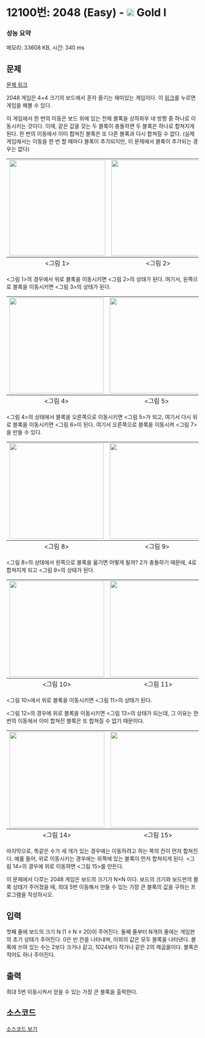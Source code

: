 # 12100번: 2048 (Easy) - <img src="https://static.solved.ac/tier_small/15.svg" style="height:20px" /> Gold I

<!-- performance -->
### 성능 요약
메모리: 33608 KB, 시간: 340 ms
<!-- end -->

## 문제

[문제 링크](https://boj.kr/12100)


<p>2048 게임은 4×4 크기의 보드에서 혼자 즐기는 재미있는 게임이다. 이 <a href="https://gabrielecirulli.github.io/2048/">링크</a>를 누르면 게임을 해볼 수 있다.</p>

<p>이 게임에서 한 번의 이동은 보드 위에 있는 전체 블록을 상하좌우 네 방향 중 하나로 이동시키는 것이다. 이때, 같은 값을 갖는 두 블록이 충돌하면 두 블록은 하나로 합쳐지게 된다. 한 번의 이동에서 이미 합쳐진 블록은 또 다른 블록과 다시 합쳐질 수 없다. (실제 게임에서는 이동을 한 번 할 때마다 블록이 추가되지만, 이 문제에서 블록이 추가되는 경우는 없다)</p>

<table class="table">
<tbody>
<tr>
<td style="text-align:center"><img alt="" src="https://onlinejudgeimages.s3-ap-northeast-1.amazonaws.com/problem/12094/1.png" style="height:250px; width:251px"></td>
<td style="text-align:center"><img alt="" src="https://onlinejudgeimages.s3-ap-northeast-1.amazonaws.com/problem/12094/2.png" style="height:250px; width:246px"></td>
<td style="text-align:center"><img alt="" src="https://onlinejudgeimages.s3-ap-northeast-1.amazonaws.com/problem/12094/3.png" style="height:250px; width:250px"></td>
</tr>
</tbody>
<tfoot>
<tr>
<td style="text-align:center">&lt;그림 1&gt;</td>
<td style="text-align:center">&lt;그림 2&gt;</td>
<td style="text-align:center">&lt;그림 3&gt;</td>
</tr>
</tfoot>
</table>

<p>&lt;그림 1&gt;의 경우에서 위로 블록을 이동시키면 &lt;그림 2&gt;의 상태가 된다. 여기서, 왼쪽으로 블록을 이동시키면 &lt;그림 3&gt;의 상태가 된다.</p>

<table class="table">
<tbody>
<tr>
<td style="text-align:center"><img alt="" src="https://onlinejudgeimages.s3-ap-northeast-1.amazonaws.com/problem/12094/4.png" style="height:250px; width:247px"></td>
<td style="text-align:center"><img alt="" src="https://onlinejudgeimages.s3-ap-northeast-1.amazonaws.com/problem/12094/5.png" style="height:250px; width:246px"></td>
<td style="text-align:center"><img alt="" src="https://onlinejudgeimages.s3-ap-northeast-1.amazonaws.com/problem/12094/6.png" style="height:250px; width:247px"></td>
<td style="text-align:center"><img alt="" src="https://onlinejudgeimages.s3-ap-northeast-1.amazonaws.com/problem/12094/7.png" style="height:250px; width:250px"></td>
</tr>
</tbody>
<tfoot>
<tr>
<td style="text-align:center">&lt;그림 4&gt;</td>
<td style="text-align:center">&lt;그림 5&gt;</td>
<td style="text-align:center">&lt;그림 6&gt;</td>
<td style="text-align:center">&lt;그림 7&gt;</td>
</tr>
</tfoot>
</table>

<p>&lt;그림 4&gt;의 상태에서 블록을 오른쪽으로 이동시키면 &lt;그림 5&gt;가 되고, 여기서 다시 위로 블록을 이동시키면 &lt;그림 6&gt;이 된다. 여기서 오른쪽으로 블록을 이동시켜 &lt;그림 7&gt;을 만들 수 있다.</p>

<table class="table">
<tbody>
<tr>
<td style="text-align:center"><img alt="" src="https://onlinejudgeimages.s3-ap-northeast-1.amazonaws.com/problem/12094/8.png" style="height:250px; width:247px"></td>
<td style="text-align:center"><img alt="" src="https://onlinejudgeimages.s3-ap-northeast-1.amazonaws.com/problem/12094/10.png" style="height:250px; width:249px"></td>
</tr>
</tbody>
<tfoot>
<tr>
<td style="text-align:center">&lt;그림 8&gt;</td>
<td style="text-align:center">&lt;그림 9&gt;</td>
</tr>
</tfoot>
</table>

<p>&lt;그림 8&gt;의 상태에서 왼쪽으로 블록을 옮기면 어떻게 될까? 2가 충돌하기 때문에, 4로 합쳐지게 되고 &lt;그림 9&gt;의 상태가 된다.</p>

<table class="table">
<tbody>
<tr>
<td style="text-align:center"><img alt="" src="https://onlinejudgeimages.s3-ap-northeast-1.amazonaws.com/problem/12094/17.png" style="height:250px; width:248px"></td>
<td style="text-align:center"><img alt="" src="https://onlinejudgeimages.s3-ap-northeast-1.amazonaws.com/problem/12094/18.png" style="height:250px; width:252px"></td>
<td style="text-align:center"><img alt="" src="https://onlinejudgeimages.s3-ap-northeast-1.amazonaws.com/problem/12094/19.png" style="height:250px; width:250px"></td>
<td style="text-align:center"><img alt="" src="https://onlinejudgeimages.s3-ap-northeast-1.amazonaws.com/problem/12094/20.png" style="height:250px; width:250px"></td>
</tr>
</tbody>
<tfoot>
<tr>
<td style="text-align:center">&lt;그림 10&gt;</td>
<td style="text-align:center">&lt;그림 11&gt;</td>
<td style="text-align:center">&lt;그림 12&gt;</td>
<td style="text-align:center">&lt;그림 13&gt;</td>
</tr>
</tfoot>
</table>

<p>&lt;그림 10&gt;에서 위로 블록을 이동시키면 &lt;그림 11&gt;의 상태가 된다.&nbsp;</p>

<p>&lt;그림 12&gt;의 경우에 위로 블록을 이동시키면 &lt;그림 13&gt;의 상태가 되는데, 그 이유는 한 번의 이동에서 이미 합쳐진 블록은 또 합쳐질 수 없기 때문이다.</p>

<table class="table">
<tbody>
<tr>
<td style="text-align:center"><img alt="" src="https://onlinejudgeimages.s3-ap-northeast-1.amazonaws.com/problem/12094/21.png" style="height:250px; width:249px"></td>
<td style="text-align:center"><img alt="" src="https://onlinejudgeimages.s3-ap-northeast-1.amazonaws.com/problem/12094/22.png" style="height:250px; width:249px"></td>
</tr>
</tbody>
<tfoot>
<tr>
<td style="text-align:center">&lt;그림 14&gt;</td>
<td style="text-align:center">&lt;그림 15&gt;</td>
</tr>
</tfoot>
</table>

<p>마지막으로, 똑같은 수가 세 개가 있는 경우에는 이동하려고 하는 쪽의 칸이 먼저 합쳐진다. 예를 들어, 위로 이동시키는 경우에는 위쪽에 있는 블록이 먼저 합쳐지게 된다. &lt;그림 14&gt;의 경우에 위로 이동하면 &lt;그림 15&gt;를 만든다.</p>

<p>이 문제에서 다루는 2048 게임은 보드의 크기가 N×N 이다. 보드의 크기와 보드판의 블록 상태가 주어졌을 때, 최대 5번 이동해서 만들 수 있는 가장 큰 블록의 값을 구하는 프로그램을 작성하시오.</p>



## 입력


<p>첫째 줄에 보드의 크기 N (1 ≤ N ≤ 20)이 주어진다. 둘째 줄부터 N개의 줄에는 게임판의 초기 상태가 주어진다. 0은 빈 칸을 나타내며, 이외의 값은 모두 블록을 나타낸다. 블록에 쓰여 있는 수는 2보다 크거나 같고, 1024보다 작거나 같은 2의 제곱꼴이다. 블록은 적어도 하나 주어진다.</p>



## 출력


<p>최대 5번 이동시켜서 얻을 수 있는 가장 큰 블록을&nbsp;출력한다.</p>



## 소스코드

[소스코드 보기](2048%20(Easy).py)